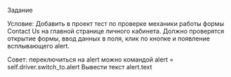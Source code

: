 Задание

Условие: Добавить в проект тест по проверке механики работы формы Contact Us на главной странице личного кабинета. Должно проверятся открытие формы, ввод данных в поля, клик по кнопке и появление всплывающего alert.

Совет: переключиться на alert можно командой alert = self.driver.switch_to.alert
Вывести текст alert.text
